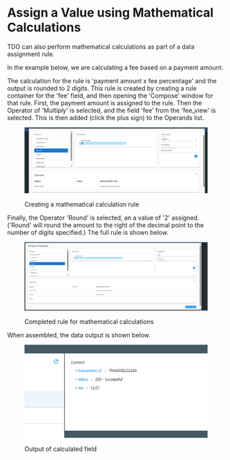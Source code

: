 # Assign a Value using Mathematical Calculations

TDO can also perform mathematical calculations as part of a data assignment rule.

In the example below, we are calculating a fee based on a payment amount.

The calculation for the rule is 'payment amount x fee percentage' and the output is rounded to 2 digits.  This rule is created by creating a rule container for the 'fee' field, and then opening the 'Compose' window for that rule.  First, the payment amount is assigned to the rule.  Then the Operator of 'Multiply' is selected, and the field 'fee' from the 'fee\_view' is selected.  This is then added (click the plus sign) to the Operands list.

<figure><img src="../../../../../.gitbook/assets/image (840).png" alt=""><figcaption><p>Creating a mathematical calculation rule</p></figcaption></figure>

Finally, the Operator 'Round' is selected, an a value of '2' assigned.  ('Round' will round the amount to the right of the decimal point to the number of digits specified.)  The full rule is shown below.

<figure><img src="../../../../../.gitbook/assets/image (841).png" alt=""><figcaption><p>Completed rule for mathematical calculations</p></figcaption></figure>

When assembled, the data output is shown below.

<figure><img src="../../../../../.gitbook/assets/image (842).png" alt=""><figcaption><p>Output of calculated field</p></figcaption></figure>
